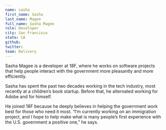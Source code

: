 ```yaml
---
name: sasha
first_name: Sasha
last_name: Magee
full_name: Sasha Magee
role: Developer
city: San Francisco
state: CA
github:
twitter:
team: Delivery
---
```


Sasha Magee is a developer at 18F, where he works on software projects that help people interact with the government more pleasantly and more efficiently.

Sasha has spent the past two decades working in the tech industry, most recently at a children’s book startup. Before that, he alternated working for Adobe and for himself.

He joined 18F because he deeply believes in helping the government work best for those who need it most. “I’m currently working on an immigration project, and I hope to help make what is many people’s first experience with the U.S. government a positive one,” he says.
